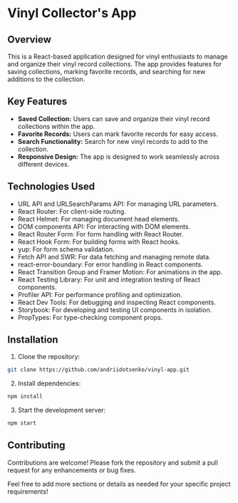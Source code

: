 # Vinyl Collector's App

## Overview

This is a React-based application designed for vinyl enthusiasts to manage and organize their vinyl record collections. The app provides features for saving collections, marking favorite records, and searching for new additions to the collection.

## Key Features

- **Saved Collection:** Users can save and organize their vinyl record collections within the app.
- **Favorite Records:** Users can mark favorite records for easy access.
- **Search Functionality:** Search for new vinyl records to add to the collection.
- **Responsive Design:** The app is designed to work seamlessly across different devices.

## Technologies Used

- URL API and URLSearchParams API: For managing URL parameters.
- React Router: For client-side routing.
- React Helmet: For managing document head elements.
- DOM components API: For interacting with DOM elements.
- React Router Form: For form handling with React Router.
- React Hook Form: For building forms with React hooks.
- yup: For form schema validation.
- Fetch API and SWR: For data fetching and managing remote data.
- react-error-boundary: For error handling in React components.
- React Transition Group and Framer Motion: For animations in the app.
- React Testing Library: For unit and integration testing of React components.
- Profiler API: For performance profiling and optimization.
- React Dev Tools: For debugging and inspecting React components.
- Storybook: For developing and testing UI components in isolation.
- PropTypes: For type-checking component props.
  
## Installation

1. Clone the repository:
```sh
git clone https://github.com/andriidotsenko/vinyl-app.git
```

2. Install dependencies:
```sh
npm install
```

3. Start the development server:
```sh
npm start
```


## Contributing

Contributions are welcome! Please fork the repository and submit a pull request for any enhancements or bug fixes.

Feel free to add more sections or details as needed for your specific project requirements!

